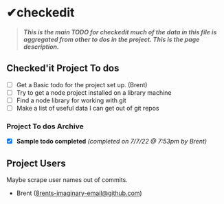 # ✔checkedit

> #### *This is the main TODO for checkedit much of the data in this file is aggregated from other to dos in the project. This is the page description.* 

## Checked'it Project To dos

 - [ ] Get a Basic todo for the project set up. (Brent)
 - [ ] Try to get a node project installed on a library machine
 - [ ] Find a node library for working with git
 - [ ] Make a list of useful data I can get out of git repos

### Project To dos Archive

- [x] **Sample todo completed** *(completed on 7/7/22 @ 7:53pm by Brent)*

## Project Users

Maybe scrape user names out of commits.

- Brent (8rents-imaginary-email@github.com)
